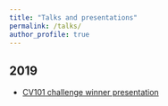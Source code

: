 ```yaml
---
title: "Talks and presentations"
permalink: /talks/
author_profile: true
---
```


## 2019
* [CV101 challenge winner presentation](https://www.bilibili.com/video/BV19E411Y7ic?p=6)

